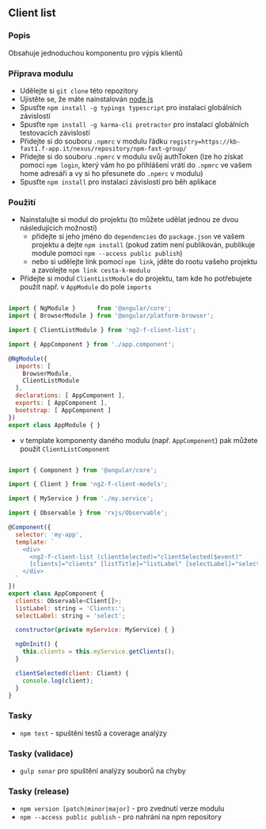 ## Client list

### Popis

Obsahuje jednoduchou komponentu pro výpis klientů

### Příprava modulu
- Udělejte si `git clone` této repozitory
- Ujistěte se, že máte nainstalován [node.js](https://nodejs.org/)
- Spusťte `npm install -g typings typescript` pro instalaci globálních závislostí
- Spusťte `npm install -g karma-cli protractor` pro instalaci globálních testovacích závislostí
- Přidejte si do souboru `.npmrc` v modulu řádku `registry=https://kb-fast1.f-app.it/nexus/repository/npm-fast-group/`
- Přidejte si do souboru `.npmrc` v modulu svůj authToken (lze ho získat pomocí `npm login`, který vám ho po přihlášení vrátí do `.npmrc` ve vašem home adresáři a vy si ho přesunete do `.npmrc` v modulu)
- Spusťte `npm install` pro instalaci závislostí pro běh aplikace

### Použití
- Nainstalujte si modul do projektu (to můžete udělat jednou ze dvou následujících možností)
    - přidejte si jeho jméno do `dependencies` do `package.json` ve vašem projektu a dejte `npm install` (pokud zatím není publikován, publikuje module pomoci `npm --access public publish`)
    - nebo si udělejte link pomocí `npm link`, jděte do rootu vašeho projektu a zavolejte `npm link cesta-k-modulu`
- Přidejte si modul `ClientListModule` do projektu, tam kde ho potřebujete použít např. v `AppModule` do pole `imports`

```js

import { NgModule }      from '@angular/core';
import { BrowserModule } from '@angular/platform-browser';

import { ClientListModule } from 'ng2-f-client-list';

import { AppComponent } from './app.component';

@NgModule({
  imports: [
    BrowserModule,
    ClientListModule
  ],
  declarations: [ AppComponent ],
  exports: [ AppComponent ],
  bootstrap: [ AppComponent ]
})
export class AppModule { }

```

- v template komponenty daného modulu (např. `AppComponent`) pak můžete použít `ClientListComponent`

```js

import { Component } from '@angular/core';

import { Client } from 'ng2-f-client-models';

import { MyService } from './my.service';

import { Observable } from 'rxjs/Observable';

@Component({
  selector: 'my-app',
  template: `
    <div>
      <ng2-f-client-list (clientSelected)="clientSelected($event)"
      [clients]="clients" [listTitle]="listLabel" [selectLabel]="selectLabel"></ng2-f-client-list>
    </div>
  `
})
export class AppComponent {
  clients: Observable<Client[]>;
  listLabel: string = 'Clients:';
  selectLabel: string = 'select';

  constructor(private myService: MyService) { }

  ngOnInit() {
    this.clients = this.myService.getClients();
  }

  clientSelected(client: Client) {
    console.log(client);
  }
}

```

### Tasky
- `npm test` - spuštění testů a coverage analýzy

### Tasky (validace)
- `gulp sonar` pro spuštění analýzy souborů na chyby

### Tasky (release)
- `npm version [patch|minor|major]` - pro zvednutí verze modulu
- `npm --access public publish` - pro nahrání na npm repository
